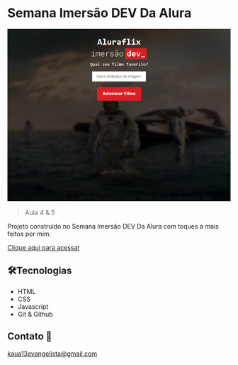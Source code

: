 # Semana Imersão DEV Da Alura

![preview](./.github/preview.png)

>Aula 4 & 5

Projeto construido no Semana Imersão DEV Da Alura com toques a mais feitos por mim.

[Clique aqui para acessar](https://kauaevangelista.github.io/Projeto-Alura-Flix/)

## 🛠️Tecnologias 

- HTML
- CSS
- Javascript
- Git & Github

## Contato 📲

kaua13evangelista@gmail.com